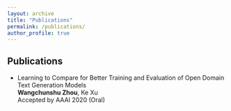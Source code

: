 ```yaml
---
layout: archive
title: "Publications"
permalink: /publications/
author_profile: true
---
```


## Publications
* Learning to Compare for Better Training and Evaluation of Open Domain Text Generation Models  
  **Wangchunshu Zhou**, Ke Xu  
  Accepted by AAAI 2020 (Oral)
